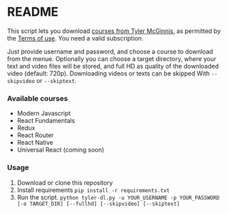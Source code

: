 # README

This script lets you download [courses from Tyler McGinnis](https://learn.tylermcginnis.com/courses/), as permitted by the [Terms of use](https://learn.tylermcginnis.com/p/terms). You need a valid subscription.

Just provide username and password, and choose a course to download from the menue. Optionally you can choose a target directory, where your text and video files will be stored, and full HD as quality of the downloaded video (default: 720p). Downloading videos or texts can be skipped With `--skipvideo` or `--skiptext`.

### Available courses

*   Modern Javascript
*   React Fundamentals
*   Redux
*   React Router
*   React Native
*   Universal React (coming soon)

### Usage

1.  Download or clone this repository
2.  Install requirements
    `pip install -r requirements.txt`
3.  Run the script.
    `python tyler-dl.py -u YOUR_USERNAME -p YOUR_PASSWORD [-o TARGET_DIR] [--fullhd] [--skipvideo] [--skiptext]`
